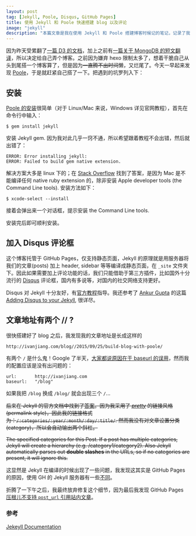 ```yaml
---
layout: post
tag: [Jekyll, Poole, Disqus, GitHub Pages]
title: 使用 Jekyll 和 Poole 快速搭建 blog 以及评论
image: "jekyll"
description: "本篇文章是我在使用 Jekyll 和 Poole 搭建博客时候记的笔记，记录了我安装的过程和其中遇到的一些问题（比如如何加入 Disqus 评论框）。"
---
```


因为昨天受累翻了[一篇 D3 的文档][1]，加上之前有[一篇关于 MongoDB 的短文翻译][2]，所以决定给自己弄个博客。之前因为嫌弃 hexo 限制太多了，想着干脆自己从头到尾搭一个博客算了，但是因为<del>一直腾不出时间</del>懒，又烂尾了。今天一早起来发现 [Poole][3]，于是就赶紧自己搭了一下。把遇到的坑罗列入下：

## 安装

[Poole 的安装][4]很简单（对于 Linux/Mac 来说，Windows 详见官网教程），首先在命令行中输入：

	$ gem install jekyll
 
安装 Jekyll gem. 因为我对此几乎一窍不通，所以希望跟着教程不会出错，然后就出错了：
 
	ERROR: Error installing jekyll:
	ERROR: Failed to build gem native extension. 

解决方案大多是 linux 下的；在 [Stack Overflow][5] 找到了答案，是因为 Mac 是不能编译任何 native ruby extension 的，除非安装 Apple developer tools (the Command Line tools). 安装方法如下：

	$ xcode-select --install
接着会弹出来一个对话框，提示安装 the Command Line tools. 

安装完后即可顺利安装。

## 加入 Disqus 评论框

这个博客托管于 GitHub Pages，仅支持静态页面，Jekyll 的原理就是用服务器将我们的文章(posts) 加上 header, sidebar 等等编译成静态页面，在 `_site` 文件夹下。因此如果需要加上评论功能的话，我们只能借助于第三方插件，比如国外十分流行的 [Disqus][6] 评论框，国内有多说等，对国内的社交网络支持更好。

Disqus 对 Jekyll 十分友好，有[官方教程][7]指导。我还参考了 [Ankur Gupta][8] 的这篇 [Adding Disqus to your Jekyll][9], 很详尽。

## 文章地址有两个 // ?

很快搭建好了 blog 之后，我发现我的文章地址是长成这样的

	http://ivanjiang.com/blog//2015/09/25/build-blog-with-poole/
有两个 `/` 是什么鬼！Google 了半天，[大家都说原因在于 baseurl 的误用][10]，然而我的配置应该是没有出问题的：

	url:       http://ivanjiang.com
	baseurl:   "/blog"

如果我把 `/blog` 换成 `/blog/` 就会出现三个 `/`...

<del>后来在 Jekyll 的官方文档中找到了[答案][11]。因为我采用了 [*pretty*][12] 的链接风格(permalink style)，因此我的链接格式为：`/:categories/:year/:month/:day/:title/`. </del>
<del>然而我没有对文章设置分类(category)，所以会自动输出两个斜杠。</del>

<del>The specified categories for this Post. If a post has multiple categories, Jekyll will create a hierarchy (e.g. /category1/category2). Also Jekyll automatically parses out **double slashes** in the URLs, so if no categories are present, it will ignore this.</del>

这显然是 Jekyll 在编译的时候出现了一些问题，我发现这其实是 GitHub Pages 的原因，使用 GH 的 Jekyll 服务器有一些[不同][13]。

折腾了一下午之后，我最终放弃修复这个细节，因为最后我发现 GitHub Pages [压根儿不支持 `post_url` 引用站内文章][14]。

### 参考

[Jekeyll Documentation][15]

[1]:	/blog/2015/09/24/D3-SVG-Shapes/
[2]:	/blog/2015/09/18/mongodb-cursor-explain-method/
[3]:	https://github.com/poole/poole
[4]:	https://github.com/poole/poole#usage
[5]:	http://stackoverflow.com/questions/8389301/os-x-rails-failed-to-build-gem-native-extension
[6]:	https://disqus.com
[7]:	https://help.disqus.com/customer/portal/articles/472138-jekyll-installation-instructions
[8]:	http://www.perfectlyrandom.org/about/
[9]:	http://www.perfectlyrandom.org/2014/06/29/adding-disqus-to-your-jekyll-powered-github-pages/
[10]:	https://github.com/jekyll/jekyll-feed/issues/63
[11]:	http://jekyllrb.com/docs/permalinks/#template-variables
[12]:	http://jekyllrb.com/docs/permalinks/#built-in-permalink-styles
[13]:	https://jekyllrb.com/docs/github-pages/
[14]:	https://github.com/jekyll/jekyll/issues/3179
[15]:	http://jekyllrb.com/docs/home/